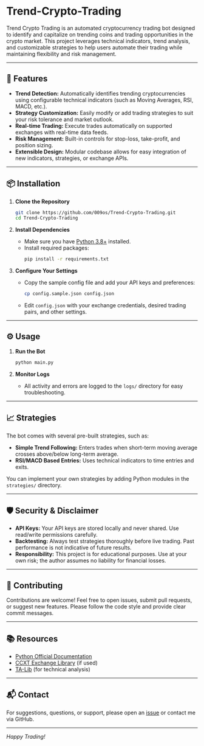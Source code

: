 # Trend-Crypto-Trading

Trend Crypto Trading is an automated cryptocurrency trading bot designed to identify and capitalize on trending coins and trading opportunities in the crypto market. This project leverages technical indicators, trend analysis, and customizable strategies to help users automate their trading while maintaining flexibility and risk management.

---
## 🚀 Features

- **Trend Detection:** Automatically identifies trending cryptocurrencies using configurable technical indicators (such as Moving Averages, RSI, MACD, etc.).
- **Strategy Customization:** Easily modify or add trading strategies to suit your risk tolerance and market outlook.
- **Real-time Trading:** Execute trades automatically on supported exchanges with real-time data feeds.
- **Risk Management:** Built-in controls for stop-loss, take-profit, and position sizing.
- **Extensible Design:** Modular codebase allows for easy integration of new indicators, strategies, or exchange APIs.

---

## 📦 Installation

1. **Clone the Repository**
   ```bash
   git clone https://github.com/009os/Trend-Crypto-Trading.git
   cd Trend-Crypto-Trading
   ```

2. **Install Dependencies**
   - Make sure you have [Python 3.8+](https://www.python.org/downloads/) installed.
   - Install required packages:
     ```bash
     pip install -r requirements.txt
     ```

3. **Configure Your Settings**
   - Copy the sample config file and add your API keys and preferences:
     ```bash
     cp config.sample.json config.json
     ```
   - Edit `config.json` with your exchange credentials, desired trading pairs, and other settings.

---

## ⚙️ Usage

1. **Run the Bot**
   ```bash
   python main.py
   ```
   
2. **Monitor Logs**
   - All activity and errors are logged to the `logs/` directory for easy troubleshooting.

---

## 📈 Strategies

The bot comes with several pre-built strategies, such as:

- **Simple Trend Following:** Enters trades when short-term moving average crosses above/below long-term average.
- **RSI/MACD Based Entries:** Uses technical indicators to time entries and exits.

You can implement your own strategies by adding Python modules in the `strategies/` directory.

---

## 🛡️ Security & Disclaimer

- **API Keys:** Your API keys are stored locally and never shared. Use read/write permissions carefully.
- **Backtesting:** Always test strategies thoroughly before live trading. Past performance is not indicative of future results.
- **Responsibility:** This project is for educational purposes. Use at your own risk; the author assumes no liability for financial losses.

---

## 🤝 Contributing

Contributions are welcome! Feel free to open issues, submit pull requests, or suggest new features. Please follow the code style and provide clear commit messages.

---

## 📚 Resources

- [Python Official Documentation](https://docs.python.org/3/)
- [CCXT Exchange Library](https://github.com/ccxt/ccxt) (if used)
- [TA-Lib](https://mrjbq7.github.io/ta-lib/) (for technical analysis)

---

## 📬 Contact

For suggestions, questions, or support, please open an [issue](https://github.com/009os/Trend-Crypto-Trading/issues) or contact me via GitHub.

---

*Happy Trading!*
